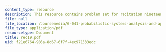 ```yaml
---
content_type: resource
description: This resource contains problem set for recitation nineteen.
file: null
file_location: /coursemedia/6-041-probabilistic-systems-analysis-and-applied-probability-spring-2006/f21e6764985a8d676f7f4ec971533edc_rec19.pdf
file_type: application/pdf
resourcetype: Document
title: rec19.pdf
uid: f21e6764-985a-8d67-6f7f-4ec971533edc
---
```

